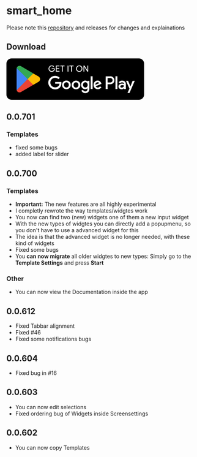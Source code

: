 # smart_home

Please note this [repository](https://github.com/moba15/ioBroker.hiob) and releases for changes and explainations

## Download

[![image](batches/playstore/en.svg)](https://play.google.com/store/apps/details?id=de.bachmaier.smart_home)

## 0.0.701

### Templates 
- fixed some bugs
- added label for slider

## 0.0.700

### Templates

- **Important:** The new features are all highly experimental
- I completly rewrote the way templates/widgtes work
- You now can find two (new) widgets one of them a new input widget
- With the new types of widgtes you can directly add a popupmenu, so you don't have to use a advanced widget for this
- The idea is that the advanced widget is no longer needed, with these kind of widgets
- Fixed some bugs
- You **can now migrate** all older widgtes to new types: Simply go to the **Template Settings** and press **Start**

### Other

- You can now view the Documentation inside the app


## 0.0.612

- Fixed Tabbar alignment
- Fixed #46
- Fixed some notifications bugs

## 0.0.604

- Fixed bug in #16

## 0.0.603

- You can now edit selections
- Fixed ordering bug of Widgets inside Screensettings

## 0.0.602

- You can now copy Templates
